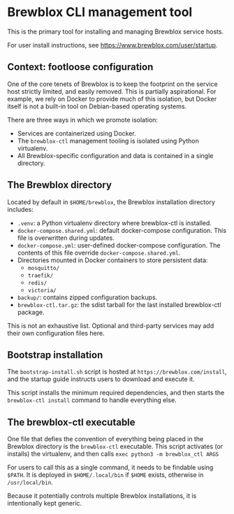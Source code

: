 # Brewblox CLI management tool

This is the primary tool for installing and managing Brewblox service hosts.

For user install instructions, see <https://www.brewblox.com/user/startup>.

## Context: footloose configuration

One of the core tenets of Brewblox is to keep the footprint on the service host strictly limited, and easily removed.
This is partially aspirational. For example, we rely on Docker to provide much of this isolation, but Docker itself is not a built-in tool on Debian-based operating systems.

There are three ways in which we promote isolation:

- Services are containerized using Docker.
- The `brewblox-ctl` management tooling is isolated using Python virtualenv.
- All Brewblox-specific configuration and data is contained in a single directory.

## The Brewblox directory

Located by default in `$HOME/brewblox`, the Brewblox installation directory includes:

- `.venv`: a Python virtualenv directory where brewblox-ctl is installed.
- `docker-compose.shared.yml`: default docker-compose configuration. This file is overwritten during updates.
- `docker-compose.yml`: user-defined docker-compose configuration. The contents of this file override `docker-compose.shared.yml`.
- Directories mounted in Docker containers to store persistent data:
  - `mosquitto/`
  - `traefik/`
  - `redis/`
  - `victoria/`
- `backup/`: contains zipped configuration backups.
- `brewblox-ctl.tar.gz`: the sdist tarball for the last installed brewblox-ctl package.

This is not an exhaustive list. Optional and third-party services may add their own configuration files here.

## Bootstrap installation

The `bootstrap-install.sh` script is hosted at `https://brewblox.com/install`, and the startup guide instructs users to download and execute it.

This script installs the minimum required dependencies,
and then starts the `brewblox-ctl install` command to handle everything else.

## The brewblox-ctl executable

One file that defies the convention of everything being placed in the Brewblox directory is the `brewblox-ctl` executable.
This script activates (or installs) the virtualenv, and then calls `exec python3 -m brewblox_ctl ARGS`

For users to call this as a single command, it needs to be findable using `$PATH`.
It is deployed in `$HOME/.local/bin` if `$HOME` exists, otherwise in `/usr/local/bin`.

Because it potentially controls multiple Brewblox installations, it is intentionally kept generic.
